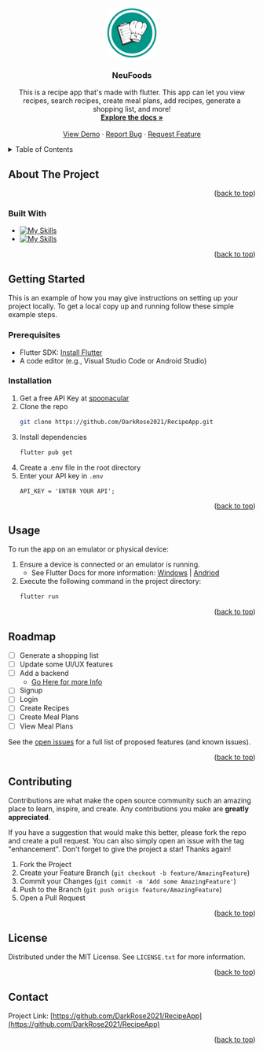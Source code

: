 <!-- Improved compatibility of back to top link: See: https://github.com/othneildrew/Best-README-Template/pull/73 -->
<a name="readme-top"></a>
<!--
*** Thanks for checking out the Best-README-Template. If you have a suggestion
*** that would make this better, please fork the repo and create a pull request
*** or simply open an issue with the tag "enhancement".
*** Don't forget to give the project a star!
*** Thanks again! Now go create something AMAZING! :D
-->

<!-- PROJECT LOGO -->
<br />
<div align="center">
  <a href="https://github.com/DarkRose2021/RecipeApp">
    <img src="assets/images/logo.png" alt="Logo" width="100" height="100">
  </a>

<h3 align="center">NeuFoods</h3>

  <p align="center">
    This is a recipe app that's made with flutter. This app can let you view recipes, search recipes, create meal plans, add recipes, generate a shopping list, and more!
    <br />
    <a href="https://github.com/DarkRose2021/RecipeApp"><strong>Explore the docs »</strong></a>
    <br />
    <br />
    <a href="https://github.com/DarkRose2021/RecipeApp">View Demo</a>
    ·
    <a href="https://github.com/DarkRose2021/RecipeApp/issues/new?labels=bug&template=bug-report---.md">Report Bug</a>
    ·
    <a href="https://github.com/DarkRose2021/RecipeApp/issues/new?labels=enhancement&template=feature-request---.md">Request Feature</a>
  </p>
</div>



<!-- TABLE OF CONTENTS -->
<details>
  <summary>Table of Contents</summary>
  <ol>
    <li>
      <a href="#about-the-project">About The Project</a>
      <ul>
        <li><a href="#built-with">Built With</a></li>
      </ul>
    </li>
    <li>
      <a href="#getting-started">Getting Started</a>
      <ul>
        <li><a href="#prerequisites">Prerequisites</a></li>
        <li><a href="#installation">Installation</a></li>
      </ul>
    </li>
    <li><a href="#usage">Usage</a></li>
    <li><a href="#roadmap">Roadmap</a></li>
    <li><a href="#contributing">Contributing</a></li>
    <li><a href="#license">License</a></li>
    <li><a href="#contact">Contact</a></li>
    <li><a href="#acknowledgments">Acknowledgments</a></li>
  </ol>
</details>



<!-- ABOUT THE PROJECT -->
## About The Project

<!--[![Product Name Screen Shot][product-screenshot]](https://example.com)-->

<p align="right">(<a href="#readme-top">back to top</a>)</p>



### Built With

* [![My Skills](https://skillicons.dev/icons?i=flutter)](https://skillicons.dev)
* [![My Skills](https://skillicons.dev/icons?i=dart)](https://skillicons.dev)

<p align="right">(<a href="#readme-top">back to top</a>)</p>



<!-- GETTING STARTED -->
## Getting Started

This is an example of how you may give instructions on setting up your project locally.
To get a local copy up and running follow these simple example steps.

### Prerequisites

- Flutter SDK: [Install Flutter](https://flutter.dev/docs/get-started/install)
- A code editor (e.g., Visual Studio Code or Android Studio)

### Installation

1. Get a free API Key at [spoonacular](https://spoonacular.com/food-api)
2. Clone the repo
   ```sh
   git clone https://github.com/DarkRose2021/RecipeApp.git
   ```
3. Install dependencies
   ```sh
   flutter pub get
   ```
4. Create a .env file in the root directory
5. Enter your API key in `.env`
   ```.env
   API_KEY = 'ENTER YOUR API';
   ```

<p align="right">(<a href="#readme-top">back to top</a>)</p>



<!-- USAGE EXAMPLES -->
## Usage

To run the app on an emulator or physical device:

1. Ensure a device is connected or an emulator is running.
   - See Flutter Docs for more information: [Windows](https://docs.flutter.dev/get-started/install/windows/mobile) | [Andriod](https://medium.com/@aftabaminzoobiapps/how-to-run-flutter-apps-on-android-devices-f80ebac95f45)
3. Execute the following command in the project directory:
    ```sh
    flutter run
    ```

<p align="right">(<a href="#readme-top">back to top</a>)</p>



<!-- ROADMAP -->
## Roadmap

- [ ] Generate a shopping list
- [ ] Update some UI/UX features
- [ ] Add a backend
    - [Go Here for more Info](https://github.com/DarkRose2021/RecipeApp-Backend)
- [ ] Signup
- [ ] Login
- [ ] Create Recipes
- [ ] Create Meal Plans
- [ ] View Meal Plans

See the [open issues](https://github.com/DarkRose2021/RecipeApp/issues) for a full list of proposed features (and known issues).

<p align="right">(<a href="#readme-top">back to top</a>)</p>



<!-- CONTRIBUTING -->
## Contributing

Contributions are what make the open source community such an amazing place to learn, inspire, and create. Any contributions you make are **greatly appreciated**.

If you have a suggestion that would make this better, please fork the repo and create a pull request. You can also simply open an issue with the tag "enhancement".
Don't forget to give the project a star! Thanks again!

1. Fork the Project
2. Create your Feature Branch (`git checkout -b feature/AmazingFeature`)
3. Commit your Changes (`git commit -m 'Add some AmazingFeature'`)
4. Push to the Branch (`git push origin feature/AmazingFeature`)
5. Open a Pull Request

<p align="right">(<a href="#readme-top">back to top</a>)</p>



<!-- LICENSE -->
## License

Distributed under the MIT License. See `LICENSE.txt` for more information.

<p align="right">(<a href="#readme-top">back to top</a>)</p>



<!-- CONTACT -->
## Contact

<!--Your Name - [@twitter_handle](https://twitter.com/twitter_handle) - email@email_client.com-->

Project Link: [https://github.com/DarkRose2021/RecipeApp](https://github.com/DarkRose2021/RecipeApp)

<p align="right">(<a href="#readme-top">back to top</a>)</p>

